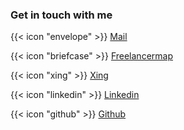 ### Get in touch with me

{{< icon "envelope" >}} [Mail](mailto:michaeljohannpeter@gmail.com)

{{< icon "briefcase" >}} [Freelancermap](https://www.freelancermap.de/freelancer-verzeichnis/profile/it-infrastruktur/224527-profil-it-consultant.html)

{{< icon "xing" >}} [Xing](https://www.xing.com/profile/Michael_Peter94/)

{{< icon "linkedin" >}} [Linkedin](https://www.linkedin.com/in/michael-peter-4aa918107/)

{{< icon "github" >}} [Github](https://github.com/Allaman)
